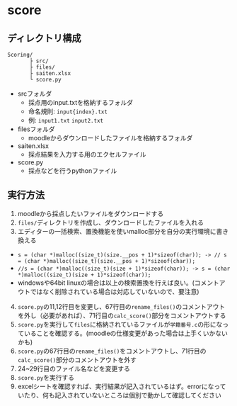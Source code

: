 # score

## ディレクトリ構成
```
Scoring/
       ├ src/
       ├ files/
       ├ saiten.xlsx
       └ score.py
```

- srcフォルダ
  - 採点用のinput.txtを格納するフォルダ
  - 命名規則: `input{index}.txt`
  - 例: `input1.txt` `input2.txt`
- filesフォルダ
  - moodleからダウンロードしたファイルを格納するフォルダ
- saiten.xlsx
  - 採点結果を入力する用のエクセルファイル
- score.py
  - 採点などを行うpythonファイル
  
## 実行方法

1. moodleから採点したいファイルをダウンロードする
2. `files/`ディレクトリを作成し、ダウンロードしたファイルを入れる
3. エディターの一括検索、置換機能を使いmalloc部分を自分の実行環境に書き換える
  - `s = (char *)malloc((size_t)(size.__pos + 1)*sizeof(char)); -> // s = (char *)malloc((size_t)(size.__pos + 1)*sizeof(char));`
  - `//s = (char *)malloc((size_t)(size + 1)*sizeof(char)); -> s = (char *)malloc((size_t)(size + 1)*sizeof(char));`
  - windowsや64bit linuxの場合は以上の検索置換を行えば良い。(コメントアウトではなく削除されている場合は対応していないので、要注意)
4. `score.py`の11,12行目を変更し、67行目の`rename_files()`のコメントアウトを外し（必要があれば）、71行目の`calc_score()`部分をコメントアウトする
5. `score.py`を実行して`files`に格納されているファイルが`学籍番号.c`の形になっていることを確認する。(moodleの仕様変更があった場合は上手くいかないかも)
6. `score.py`の67行目の`rename_files()`をコメントアウトし、71行目の`calc_score()`部分のコメントアウトを外す
7. 24~29行目のファイル名などを変更する
8. `score.py`を実行する
9. excelシートを確認すれば、実行結果が記入されているはず。errorになっていたり、何も記入されていないところは個別で動かして確認してください
